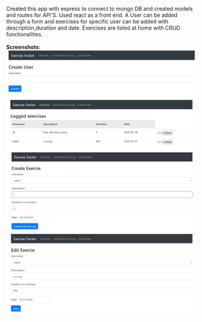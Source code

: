 Created this app with express to connect to mongo DB and created models and routes for API'S. Used react as a front end. A User can be added through a form and exercises for specific user can be added with description,duration and date. Exercises are listed at home with CRUD functionalities.
<br><br>
<b>Screenshots:</b><br>
<img src="screenshot/Capture1.PNG" />
<br>
<img src="screenshot/Capture2.PNG" />
<br>
<img src="screenshot/Capture3.PNG" />
<br>
<img src="screenshot/Capture4.PNG" />
<br>